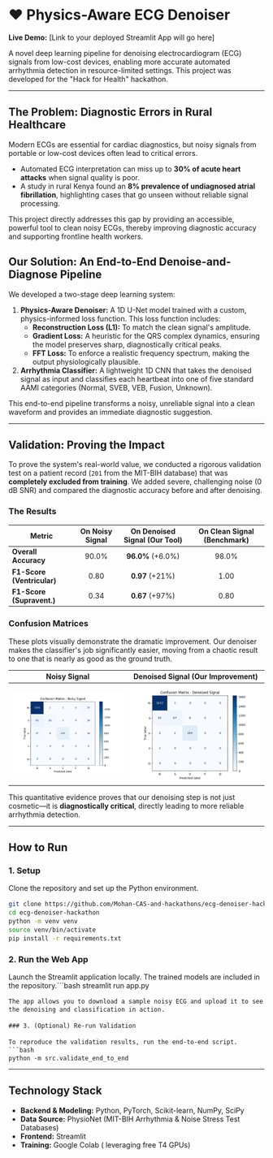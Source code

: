# ❤️ Physics-Aware ECG Denoiser

**Live Demo:** [Link to your deployed Streamlit App will go here]

A novel deep learning pipeline for denoising electrocardiogram (ECG) signals from low-cost devices, enabling more accurate automated arrhythmia detection in resource-limited settings. This project was developed for the "Hack for Health" hackathon.

---

## The Problem: Diagnostic Errors in Rural Healthcare

Modern ECGs are essential for cardiac diagnostics, but noisy signals from portable or low-cost devices often lead to critical errors.
- Automated ECG interpretation can miss up to **30% of acute heart attacks** when signal quality is poor.
- A study in rural Kenya found an **8% prevalence of undiagnosed atrial fibrillation**, highlighting cases that go unseen without reliable signal processing.

This project directly addresses this gap by providing an accessible, powerful tool to clean noisy ECGs, thereby improving diagnostic accuracy and supporting frontline health workers.

## Our Solution: An End-to-End Denoise-and-Diagnose Pipeline

We developed a two-stage deep learning system:

1.  **Physics-Aware Denoiser:** A 1D U-Net model trained with a custom, physics-informed loss function. This loss function includes:
    *   **Reconstruction Loss (L1):** To match the clean signal's amplitude.
    *   **Gradient Loss:** A heuristic for the QRS complex dynamics, ensuring the model preserves sharp, diagnostically critical peaks.
    *   **FFT Loss:** To enforce a realistic frequency spectrum, making the output physiologically plausible.
2.  **Arrhythmia Classifier:** A lightweight 1D CNN that takes the denoised signal as input and classifies each heartbeat into one of five standard AAMI categories (Normal, SVEB, VEB, Fusion, Unknown).

This end-to-end pipeline transforms a noisy, unreliable signal into a clean waveform and provides an immediate diagnostic suggestion.

---

## Validation: Proving the Impact

To prove the system's real-world value, we conducted a rigorous validation test on a patient record (`201` from the MIT-BIH database) that was **completely excluded from training**. We added severe, challenging noise (0 dB SNR) and compared the diagnostic accuracy before and after denoising.

### The Results

| Metric                      | On Noisy Signal | **On Denoised Signal (Our Tool)** | On Clean Signal (Benchmark) |
| --------------------------- | :-------------: | :-------------------------------: | :-------------------------: |
| **Overall Accuracy**        |     90.0%       |        **96.0%** (+6.0%)          |            98.0%            |
| **F1-Score (Ventricular)**  |      0.80       |        **0.97** (+21%)            |            1.00             |
| **F1-Score (Supravent.)**   |      0.34       |        **0.67** (+97%)            |            0.80             |

### Confusion Matrices

These plots visually demonstrate the dramatic improvement. Our denoiser makes the classifier's job significantly easier, moving from a chaotic result to one that is nearly as good as the ground truth.

| Noisy Signal                                     | Denoised Signal (Our Improvement)                |
| ------------------------------------------------ | ------------------------------------------------ |
| ![Noisy Confusion Matrix](confusion_matrix_noisy.png) | ![Denoised Confusion Matrix](confusion_matrix_denoised.png) |

This quantitative evidence proves that our denoising step is not just cosmetic—it is **diagnostically critical**, directly leading to more reliable arrhythmia detection.

---

## How to Run

### 1. Setup

Clone the repository and set up the Python environment.
```bash
git clone https://github.com/Mohan-CAS-and-hackathons/ecg-denoiser-hackathon.git
cd ecg-denoiser-hackathon
python -m venv venv
source venv/bin/activate
pip install -r requirements.txt
```

### 2. Run the Web App

Launch the Streamlit application locally. The trained models are included in the repository.```bash
streamlit run app.py
```
The app allows you to download a sample noisy ECG and upload it to see the denoising and classification in action.

### 3. (Optional) Re-run Validation

To reproduce the validation results, run the end-to-end script.
```bash
python -m src.validate_end_to_end
```

---
## Technology Stack

-   **Backend & Modeling:** Python, PyTorch, Scikit-learn, NumPy, SciPy
-   **Data Source:** PhysioNet (MIT-BIH Arrhythmia & Noise Stress Test Databases)
-   **Frontend:** Streamlit
-   **Training:** Google Colab ( leveraging free T4 GPUs)